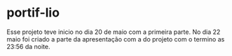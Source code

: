 # portif-lio
Esse projeto teve inicio no dia 20 de maio com a primeira parte.
No dia 22 maio foi criado a parte da apresentação com a do projeto com o termino as 23:56 da noite.
